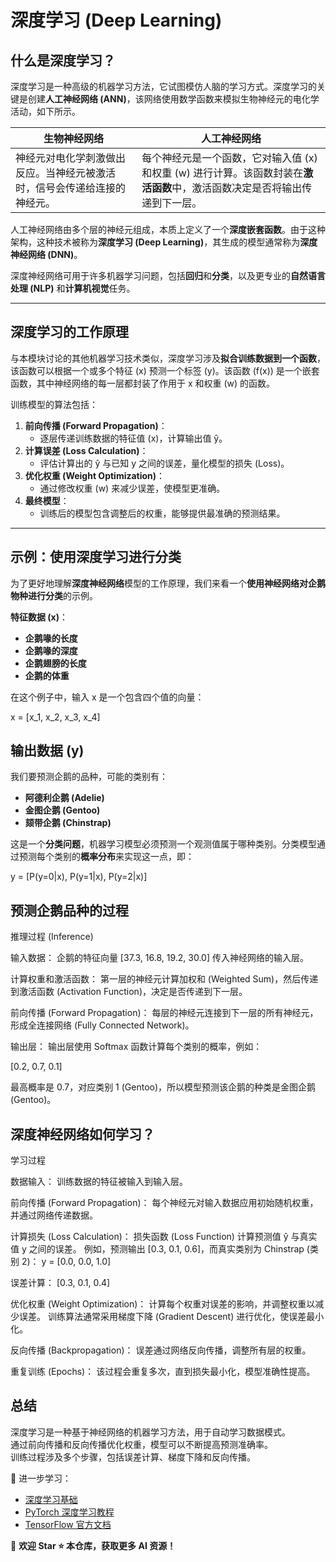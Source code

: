 # 深度学习 (Deep Learning)  

## 什么是深度学习？  

深度学习是一种高级的机器学习方法，它试图模仿人脑的学习方式。深度学习的关键是创建**人工神经网络 (ANN)**，该网络使用数学函数来模拟生物神经元的电化学活动，如下所示。  

| **生物神经网络** | **人工神经网络** |
|----------------|----------------|
| 神经元对电化学刺激做出反应。当神经元被激活时，信号会传递给连接的神经元。 | 每个神经元是一个函数，它对输入值 (x) 和权重 (w) 进行计算。该函数封装在**激活函数**中，激活函数决定是否将输出传递到下一层。 |

人工神经网络由多个层的神经元组成，本质上定义了一个**深度嵌套函数**。由于这种架构，这种技术被称为**深度学习 (Deep Learning)**，其生成的模型通常称为**深度神经网络 (DNN)**。  

深度神经网络可用于许多机器学习问题，包括**回归**和**分类**，以及更专业的**自然语言处理 (NLP)** 和**计算机视觉**任务。  

---

## 深度学习的工作原理  

与本模块讨论的其他机器学习技术类似，深度学习涉及**拟合训练数据到一个函数**，该函数可以根据一个或多个特征 (x) 预测一个标签 (y)。该函数 (f(x)) 是一个嵌套函数，其中神经网络的每一层都封装了作用于 x 和权重 (w) 的函数。  

训练模型的算法包括：
1. **前向传播 (Forward Propagation)**：
   - 逐层传递训练数据的特征值 (x)，计算输出值 ŷ。
2. **计算误差 (Loss Calculation)**：
   - 评估计算出的 ŷ 与已知 y 之间的误差，量化模型的损失 (Loss)。
3. **优化权重 (Weight Optimization)**：
   - 通过修改权重 (w) 来减少误差，使模型更准确。
4. **最终模型**：
   - 训练后的模型包含调整后的权重，能够提供最准确的预测结果。

---

## 示例：使用深度学习进行分类  

为了更好地理解**深度神经网络**模型的工作原理，我们来看一个**使用神经网络对企鹅物种进行分类**的示例。

**特征数据 (x)**：
- **企鹅喙的长度**
- **企鹅喙的深度**
- **企鹅翅膀的长度**
- **企鹅的体重**

在这个例子中，输入 x 是一个包含四个值的向量：

x = [x_1, x_2, x_3, x_4]

## 输出数据 (y)

我们要预测企鹅的品种，可能的类别有：
- **阿德利企鹅 (Adelie)**
- **金图企鹅 (Gentoo)**
- **颏带企鹅 (Chinstrap)**

这是一个**分类问题**，机器学习模型必须预测一个观测值属于哪种类别。分类模型通过预测每个类别的**概率分布**来实现这一点，即：

y = [P(y=0|x), P(y=1|x), P(y=2|x)]

## 预测企鹅品种的过程
推理过程 (Inference)

输入数据：
企鹅的特征向量 [37.3, 16.8, 19.2, 30.0] 传入神经网络的输入层。

计算权重和激活函数：
第一层的神经元计算加权和 (Weighted Sum)，然后传递到激活函数 (Activation Function)，决定是否传递到下一层。

前向传播 (Forward Propagation)：
每层的神经元连接到下一层的所有神经元，形成全连接网络 (Fully Connected Network)。

输出层：
输出层使用 Softmax 函数计算每个类别的概率，例如：

[0.2, 0.7, 0.1]

最高概率是 0.7，对应类别 1 (Gentoo)，所以模型预测该企鹅的种类是金图企鹅 (Gentoo)。

## 深度神经网络如何学习？
学习过程

数据输入：
训练数据的特征被输入到输入层。

前向传播 (Forward Propagation)：
每个神经元对输入数据应用初始随机权重，并通过网络传递数据。

计算损失 (Loss Calculation)：
损失函数 (Loss Function) 计算预测值 ŷ 与真实值 y 之间的误差。
例如，预测输出 [0.3, 0.1, 0.6]，而真实类别为 Chinstrap (类别 2)：
y = [0.0, 0.0, 1.0]

误差计算：
[0.3, 0.1, 0.4]

优化权重 (Weight Optimization)：
计算每个权重对误差的影响，并调整权重以减少误差。
训练算法通常采用梯度下降 (Gradient Descent) 进行优化，使误差最小化。

反向传播 (Backpropagation)：
误差通过网络反向传播，调整所有层的权重。

重复训练 (Epochs)：
该过程会重复多次，直到损失最小化，模型准确性提高。

## 总结  

深度学习是一种基于神经网络的机器学习方法，用于自动学习数据模式。  
通过前向传播和反向传播优化权重，模型可以不断提高预测准确率。  
训练过程涉及多个步骤，包括误差计算、梯度下降和反向传播。  

🔗 进一步学习：
- [深度学习基础](https://www.deeplearningbook.org/)
- [PyTorch 深度学习教程](https://pytorch.org/tutorials/)
- [TensorFlow 官方文档](https://www.tensorflow.org/learn)

📢 **欢迎 Star ⭐ 本仓库，获取更多 AI 资源！**